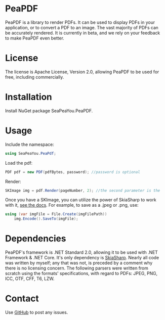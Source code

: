 # PeaPDF
PeaPDF is a library to render PDFs. It can be used to display PDFs in your application, or to convert a PDF to an image.
The vast majority of PDFs can be accurately rendered. It is currently in beta, and we rely on your feedback to make PeaPDF even better.
# License
The license is Apache License, Version 2.0, allowing PeaPDF to be used for free, including commercially.
# Installation
Install NuGet package SeaPeaYou.PeaPDF.
# Usage
Include the namespace:
```csharp
using SeaPeaYou.PeaPdf;
```
Load the pdf:
```csharp
PDF pdf = new PDF(pdfBytes, password); //password is optional
```
Render:
```csharp
SKImage img = pdf.Render(pageNumber, 2); //the second parameter is the scale
```
Once you have a SKImage, you can utilize the power of SkiaSharp to work with it, [see the docs](https://docs.microsoft.com/en-us/dotnet/api/skiasharp).
For example, to save as a .jpeg or .png, use:
```csharp
using (var imgFile = File.Create(imgFilePath))
    img.Encode().SaveTo(imgFile);
```
# Dependencies
PeaPDF's framework is .NET Standard 2.0, allowing it to be used with .NET Framework & .NET Core.
It's only dependency is [SkiaSharp](https://www.nuget.org/packages/SkiaSharp/).
Nearly all code was written by myself; any that was not, is preceded by a comment why there is no licensing concern.
The following parsers were written from scratch using the formats' specifications, with regard to PDFs: JPEG, PNG, ICC, OTF, CFF, T6, LZW.
# Contact
Use [GitHub](https://github.com/elicym/peapdf/issues) to post any issues.
